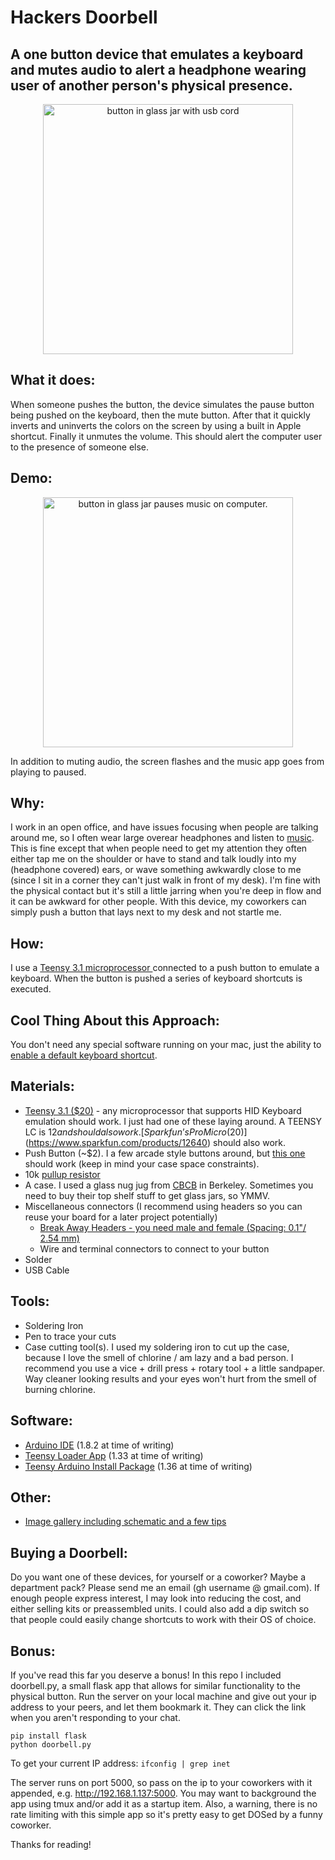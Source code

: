 # Hackers Doorbell
A one button device that emulates a keyboard and mutes audio to alert a headphone wearing user of another person's physical presence. 
---
<p align="center">
<a href="url"><img alt="button in glass jar with usb cord" src="http://i.imgur.com/063OOYC.jpg" align="center" height="400"></a>
</p>

## What it does:

When someone pushes the button, the device simulates the pause button being pushed on the keyboard, then the mute button. After that it quickly inverts and uninverts the colors on the screen by using a built in Apple shortcut. Finally it unmutes the volume. This should alert the computer user to the presence of someone else. 

## Demo:

<p align="center">
<a href="url"><img alt="button in glass jar pauses music on computer." src="https://media.giphy.com/media/l0IxYNhAo3AKqwSIw/giphy.gif" align="center" height="400"></a>
</p>

In addition to muting audio, the screen flashes and the music app goes from playing to paused.


## Why:

I work in an open office, and have issues focusing when people are talking around me, so I often wear large overear headphones and listen to [music](https://www.last.fm/user/joer14). This is fine except that when people need to get my attention they often either tap me on the shoulder or have to stand and talk loudly into my (headphone covered) ears, or wave something awkwardly close to me (since I sit in a corner they can't just walk in front of my desk). I'm fine with the physical contact but it's still a little jarring when you're deep in flow and it can be awkward for other people. With this device, my coworkers can simply push a button that lays next to my desk and not startle me. 

## How:

I use a [Teensy 3.1 microprocessor ](https://www.pjrc.com/store/teensy31.html) connected to a push button to emulate a keyboard. When the button is pushed a series of keyboard shortcuts is executed.

## Cool Thing About this Approach:

You don't need any special software running on your mac, just the ability to [enable a default keyboard shortcut](http://www.cultofmac.com/215227/make-the-invert-display-keyboard-shortcut-work-again-in-mountain-lion-os-x-tips/). 

## Materials:

- [Teensy 3.1 ($20)](https://www.pjrc.com/store/teensy31.html) - any microprocessor that supports HID Keyboard emulation should work. I just had one of these laying around. A TEENSY LC is $12 and should also work. [Sparkfun’s ProMicro ($20)](https://www.sparkfun.com/products/12640) should also work. 
- Push Button (~$2). I a few arcade style buttons around, but [this one](https://www.sparkfun.com/products/9336) should work (keep in mind your case space constraints). 
- 10k [pullup resistor](https://en.wikipedia.org/wiki/Pull-up_resistor)
- A case. I used a glass nug jug from [CBCB](http://cbcbberkeley.com) in Berkeley. Sometimes you need to buy their top shelf stuff to get glass jars, so YMMV. 
- Miscellaneous connectors (I recommend using headers so you can reuse your board for a later project potentially) 
    - [Break Away Headers - you need male and female (Spacing: 0.1"/ 2.54 mm)](https://www.sparkfun.com/products/116)
    - Wire and terminal connectors to connect to your button
- Solder
- USB Cable

## Tools:
- Soldering Iron
- Pen to trace your cuts
- Case cutting tool(s). I used my soldering iron to cut up the case, because I love the smell of chlorine / am lazy and a bad person. I recommend you use a vice + drill press + rotary tool + a little sandpaper. Way cleaner looking results and your eyes won't hurt from the smell of burning chlorine. 

## Software:
- [Arduino IDE](https://www.arduino.cc/en/main/software) (1.8.2 at time of writing)
- [Teensy Loader App](https://www.pjrc.com/teensy/loader.html) (1.33 at time of writing) 
- [Teensy Arduino Install Package](https://www.pjrc.com/teensy/teensyduino.html) (1.36 at time of writing)

## Other:
- [Image gallery including schematic and a few tips](http://imgur.com/a/Q9pLy)

## Buying a Doorbell:
Do you want one of these devices, for yourself or a coworker? Maybe a department pack? Please send me an email (gh username @ gmail.com). If enough people express interest, I may look into reducing the cost, and either selling kits or preassembled units. I could also add a dip switch so that people could easily change shortcuts to work with their OS of choice. 

## Bonus:
If you've read this far you deserve a bonus! In this repo I included doorbell.py, a small flask app that allows for similar functionality to the physical button. Run the server on your local machine and give out your ip address to your peers, and let them bookmark it. They can click the link when you aren't responding to your chat. 
```
pip install flask
python doorbell.py
```
To get your current IP address:
`ifconfig | grep inet`

The server runs on port 5000, so pass on the ip to your coworkers with it appended, e.g. http://192.168.1.137:5000. You may want to background the app using tmux and/or add it as a startup item. Also, a warning, there is no rate limiting with this simple app so it's pretty easy to get DOSed by a funny coworker.

Thanks for reading!
